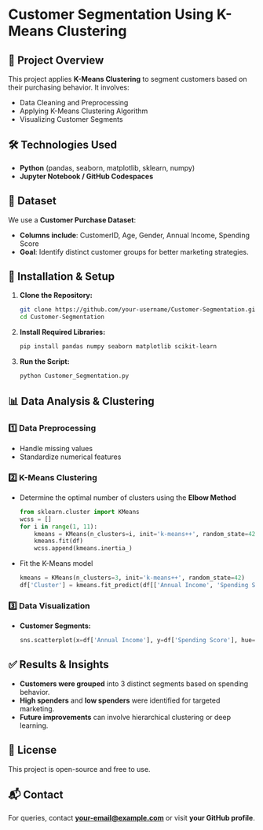 # Customer Segmentation Using K-Means Clustering

## 📌 Project Overview
This project applies **K-Means Clustering** to segment customers based on their purchasing behavior. It involves:
- Data Cleaning and Preprocessing
- Applying K-Means Clustering Algorithm
- Visualizing Customer Segments

## 🛠 Technologies Used
- **Python** (pandas, seaborn, matplotlib, sklearn, numpy)
- **Jupyter Notebook / GitHub Codespaces**

## 📂 Dataset
We use a **Customer Purchase Dataset**:
- **Columns include**: CustomerID, Age, Gender, Annual Income, Spending Score
- **Goal**: Identify distinct customer groups for better marketing strategies.

## 🔧 Installation & Setup
1. **Clone the Repository:**
   ```bash
   git clone https://github.com/your-username/Customer-Segmentation.git
   cd Customer-Segmentation
   ```
2. **Install Required Libraries:**
   ```bash
   pip install pandas numpy seaborn matplotlib scikit-learn
   ```
3. **Run the Script:**
   ```bash
   python Customer_Segmentation.py
   ```

## 📊 Data Analysis & Clustering
### 1️⃣ Data Preprocessing
- Handle missing values
- Standardize numerical features

### 2️⃣ K-Means Clustering
- Determine the optimal number of clusters using the **Elbow Method**
  ```python
  from sklearn.cluster import KMeans
  wcss = []
  for i in range(1, 11):
      kmeans = KMeans(n_clusters=i, init='k-means++', random_state=42)
      kmeans.fit(df)
      wcss.append(kmeans.inertia_)
  ```

- Fit the K-Means model
  ```python
  kmeans = KMeans(n_clusters=3, init='k-means++', random_state=42)
  df['Cluster'] = kmeans.fit_predict(df[['Annual Income', 'Spending Score']])
  ```

### 3️⃣ Data Visualization
- **Customer Segments:**
  ```python
  sns.scatterplot(x=df['Annual Income'], y=df['Spending Score'], hue=df['Cluster'], palette='viridis')
  ```

## ✅ Results & Insights
- **Customers were grouped** into 3 distinct segments based on spending behavior.
- **High spenders** and **low spenders** were identified for targeted marketing.
- **Future improvements** can involve hierarchical clustering or deep learning.

## 📜 License
This project is open-source and free to use.

## 📬 Contact
For queries, contact **your-email@example.com** or visit **your GitHub profile**.

